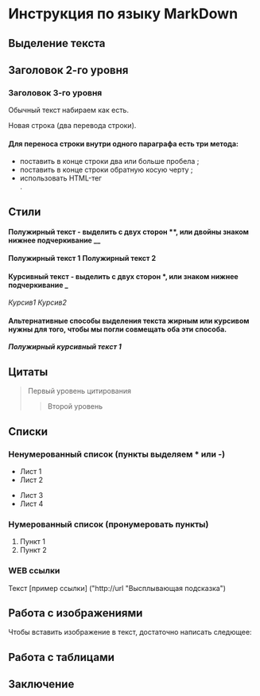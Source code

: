 # Инструкция по языку MarkDown

## Выделение текста

## Заголовок 2-го уровня
### Заголовок 3-го уровня

Обычный текст набираем как есть.

Новая строка (два перевода строки).

#### Для переноса строки внутри одного параграфа есть три метода:
- поставить в конце строки два или больше пробела   ;
- поставить в конце строки обратную косую черту \;
- использовать HTML-тег <br>.

## Стили

#### Полужирный текст - выделить с двух сторон **, или двойны знаком нижнее подчеркивание __

**Полужирный текст 1**
__Полужирный текст 2__

#### Курсивный текст - выделить с двух сторон *, или знаком нижнее подчеркивание _

*Курсив1*
_Курсив2_

#### Альтернативные способы выделения текста жирным или курсивом нужны для того, чтобы мы погли совмещать оба эти способа.
_**Полужирный курсивный текст 1**_

## Цитаты
> Первый уровень цитирования
>> Второй уровень

## Списки

### Ненумерованный список (пункты выделяем * или -)
* Лист 1
* Лист 2
- Лист 3
- Лист 4

### Нумерованный список (пронумеровать пункты)
1. Пункт 1
2. Пункт 2

### WEB ссылки
Текст [пример ссылки] ("http://url "Высплывающая подсказка")

## Работа с изображениями

Чтобы вставить изображение в текст, достаточно написать следющее:
![]()

## Работа с таблицами


## Заключение



